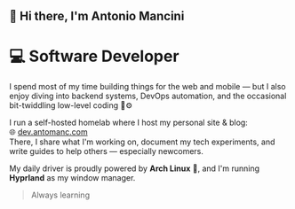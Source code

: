 ## 👋 Hi there, I'm Antonio Mancini

# 💻 Software Developer

I spend most of my time building things for the web and mobile — but I also enjoy diving into backend systems, DevOps automation, and the occasional bit-twiddling low-level coding 🧠⚙️

I run a self-hosted homelab where I host my personal site & blog:  
🌐 [dev.antomanc.com](https://dev.antomanc.com)  
There, I share what I'm working on, document my tech experiments, and write guides to help others — especially newcomers.

My daily driver is proudly powered by **Arch Linux** 🐧, and I'm running **Hyprland** as my window manager.

> Always learning

